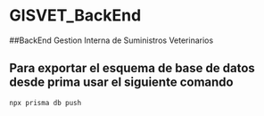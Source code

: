 # GISVET_BackEnd
##BackEnd Gestion Interna de Suministros Veterinarios

## Para exportar el esquema de base de datos desde prima usar el siguiente comando

```
npx prisma db push
```

